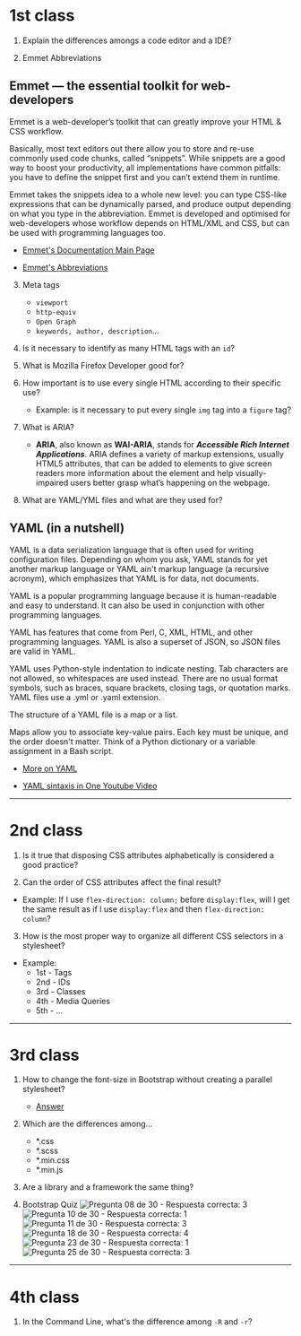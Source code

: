 # 1st class

1. Explain the differences amongs a code editor and a IDE?

2. Emmet Abbreviations

## Emmet — the essential toolkit for web-developers

Emmet is a web-developer’s toolkit that can greatly improve your HTML & CSS workflow.

Basically, most text editors out there allow you to store and re-use commonly used code chunks, called “snippets”. While snippets are a good way to boost your productivity, all implementations have common pitfalls: you have to define the snippet first and you can’t extend them in runtime.

Emmet takes the snippets idea to a whole new level: you can type CSS-like expressions that can be dynamically parsed, and produce output depending on what you type in the abbreviation. Emmet is developed and optimised for web-developers whose workflow depends on HTML/XML and CSS, but can be used with programming languages too.

- [Emmet's Documentation Main Page](https://docs.emmet.io/)

- [Emmet's Abbreviations](https://docs.emmet.io/abbreviations/)

3. Meta tags

   - `viewport`
   - `http-equiv`
   - `Open Graph`
   - `keywords, author, description`...

4. Is it necessary to identify as many HTML tags with an `id`?

5. What is Mozilla Firefox Developer good for?

6. How important is to use every single HTML according to their specific use?

   - Example: is it necessary to put every single `img` tag into a `figure` tag?

7. What is ARIA?

   - **ARIA**, also known as **WAI-ARIA**, stands for **_Accessible Rich Internet Applications_**. ARIA defines a variety of markup extensions, usually HTML5 attributes, that can be added to elements to give screen readers more information about the element and help visually-impaired users better grasp what’s happening on the webpage.

8. What are YAML/YML files and what are they used for?

## YAML (in a nutshell)

YAML is a data serialization language that is often used for writing configuration files. Depending on whom you ask, YAML stands for yet another markup language or YAML ain't markup language (a recursive acronym), which emphasizes that YAML is for data, not documents.

YAML is a popular programming language because it is human-readable and easy to understand. It can also be used in conjunction with other programming languages.

YAML has features that come from Perl, C, XML, HTML, and other programming languages. YAML is also a superset of JSON, so JSON files are valid in YAML.

YAML uses Python-style indentation to indicate nesting. Tab characters are not allowed, so whitespaces are used instead. There are no usual format symbols, such as braces, square brackets, closing tags, or quotation marks. YAML files use a .yml or .yaml extension.

The structure of a YAML file is a map or a list.

Maps allow you to associate key-value pairs. Each key must be unique, and the order doesn't matter. Think of a Python dictionary or a variable assignment in a Bash script.

- [More on YAML](https://www.redhat.com/en/topics/automation/what-is-yaml)

- [YAML sintaxis in One Youtube Video](https://www.youtube.com/watch?v=cdLNKUoMc6c)

---

# 2nd class

1. Is it true that disposing CSS attributes alphabetically is considered a good practice?

2. Can the order of CSS attributes affect the final result?

- Example: If I use `flex-direction: column;` before `display:flex`, will I get the same result as if I use `display:flex` and then `flex-direction: column`?

3. How is the most proper way to organize all different CSS selectors in a stylesheet?

- Example:
  - 1st - Tags
  - 2nd - IDs
  - 3rd - Classes
  - 4th - Media Queries
  - 5th - ...

---

# 3rd class

1. How to change the font-size in Bootstrap without creating a parallel stylesheet?

   - [Answer](https://getbootstrap.com/docs/5.0/utilities/text/)

2. Which are the differences among...

   - \*.css
   - \*.scss
   - \*.min.css
   - \*.min.js

3. Are a library and a framework the same thing?

4. Bootstrap Quiz
   ![Pregunta 08 de 30 - Respuesta correcta: 3](<./img/bootstrap-questions/BS-08-30(3).png>)
   ![Pregunta 10 de 30 - Respuesta correcta: 1](<./img/bootstrap-questions/BS-10-30(1).png>)
   ![Pregunta 11 de 30 - Respuesta correcta: 3](<./img/bootstrap-questions/BS-11-30(3).png>)
   ![Pregunta 18 de 30 - Respuesta correcta: 4](<./img/bootstrap-questions/BS-18-30(4).png>)
   ![Pregunta 23 de 30 - Respuesta correcta: 1](<./img/bootstrap-questions/BS-23-30(1).png>)
   ![Pregunta 25 de 30 - Respuesta correcta: 3](<./img/bootstrap-questions/BS-25-30(3).png>)

---

# 4th class

1. In the Command Line, what's the difference among `-R` and `-r`?
